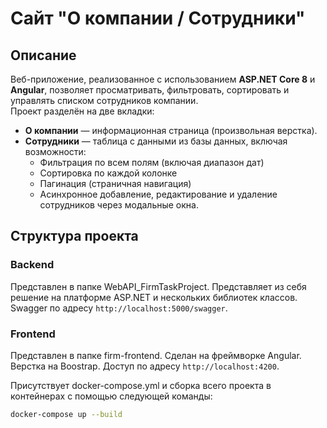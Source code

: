 # Сайт "О компании / Сотрудники"

## Описание

Веб-приложение, реализованное с использованием **ASP.NET Core 8** и **Angular**, позволяет просматривать, фильтровать, сортировать и управлять списком сотрудников компании.  
Проект разделён на две вкладки:

- **О компании** — информационная страница (произвольная верстка).
- **Сотрудники** — таблица с данными из базы данных, включая возможности:
  - Фильтрация по всем полям (включая диапазон дат)
  - Сортировка по каждой колонке
  - Пагинация (страничная навигация)
  - Асинхронное добавление, редактирование и удаление сотрудников через модальные окна.

## Структура проекта

### Backend

Представлен в папке WebAPI_FirmTaskProject.
Представляет из себя решение на платформе ASP.NET и нескольких библиотек классов.
Swagger по адресу `http://localhost:5000/swagger`.

### Frontend

Представлен в папке firm-frontend.
Сделан на фреймворке Angular. Верстка на Boostrap.
Доступ по адресу `http://localhost:4200`.

Присутствует docker-compose.yml и сборка всего проекта в контейнерах с помощью следующей команды:
```bash
docker-compose up --build
```